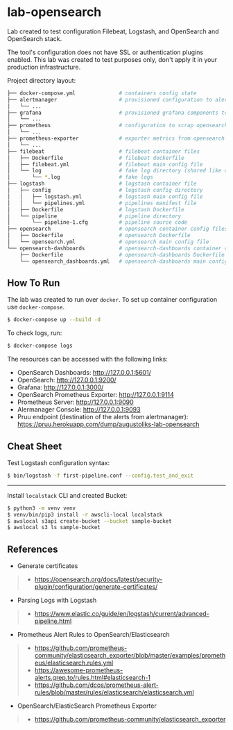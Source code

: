 # lab-opensearch

Lab created to test configuration Filebeat, Logstash, and OpenSearch and OpenSearch stack.

The tool's configuration does not have SSL or authentication plugins enabled. This lab was created to test purposes only, don't apply it in your production infrastructure.

Project directory layout:

```bash
├── docker-compose.yml              # containers config state
├── alertmanager                    # provisioned configuration to alert contact policies
│   └── ...
├── grafana                         # provisioned grafana components to view the alerts and explore metrics of the opensearch cluster  
│   └── ...
├── prometheus                      # configuration to scrap opensearch metrics and to provide alerts rules
│   └── ...
├── prometheus-exporter             # exporter metrics from opensearch metrics API endpoints
│   └── ...
├── filebeat                        # filebeat container files
│   ├── Dockerfile                  # filebeat dockerfile
│   ├── filebeat.yml                # filebeat main config file
│   └── log                         # fake log directory (shared like docker volume)
│       └── *.log                   # fake logs 
├── logstash                        # logstash container file
│   ├── config                      # logstash config directory
│   │   ├── logstash.yml            # logstash main config file
│   │   └── pipelines.yml           # pipelines manifest file
│   ├── Dockerfile                  # logstash Dockerfile
│   └── pipeline                    # pipeline directory
│       └── pipeline-1.cfg          # pipeline source code
├── opensearch                      # opensearch container config files
│   ├── Dockerfile                  # opensearch Dockerfile 
│   └── opensearch.yml              # opensearch main config file 
└── opensearch-dashboards           # opensearch-dashboards container config files
    ├── Dockerfile                  # opensearch-dashboards Dockerfile
    └── opensearch_dashboards.yml   # opensearch-dashboards main config file
```

## How To Run 

The lab was created to run over `docker`. To set up container configuration use `docker-compose`.

```bash
$ docker-compose up --build -d 
```

To check logs, run:

```bash
$ docker-compose logs
```

The resources can be accessed with the following links:

- OpenSearch Dashboards: http://127.0.0.1:5601/
- OpenSearch: http://127.0.0.1:9200/
- Grafana: http://127.0.0.1:3000/
- OpenSearch Prometheus Exporter: http://127.0.0.1:9114
- Prometheus Server: http://127.0.0.1:9090
- Alermanager Console: http://127.0.0.1:9093
- Pruu endpoint (destination of the alerts from alertmanager): https://pruu.herokuapp.com/dump/augustoliks-lab-opensearch

## Cheat Sheet

Test Logstash configuration syntax:

```bash
$ bin/logstash -f first-pipeline.conf --config.test_and_exit
```

---

Install `localstack` CLI and created Bucket:

```bash
$ python3 -m venv venv
$ venv/bin/pip3 install -r awscli-local localstack
$ awslocal s3api create-bucket --bucket sample-bucket 
$ awslocal s3 ls sample-bucket
```

## References

- Generate certificates
> - https://opensearch.org/docs/latest/security-plugin/configuration/generate-certificates/

- Parsing Logs with Logstash
> - https://www.elastic.co/guide/en/logstash/current/advanced-pipeline.html

- Prometheus Alert Rules to OpenSearch/Elasticsearch
> - https://github.com/prometheus-community/elasticsearch_exporter/blob/master/examples/prometheus/elasticsearch.rules.yml
> - https://awesome-prometheus-alerts.grep.to/rules.html#elasticsearch-1
> - https://github.com/dcos/prometheus-alert-rules/blob/master/rules/elasticsearch/elasticsearch.yml

- OpenSearch/ElasticSearch Prometheus Exporter
> - https://github.com/prometheus-community/elasticsearch_exporter
